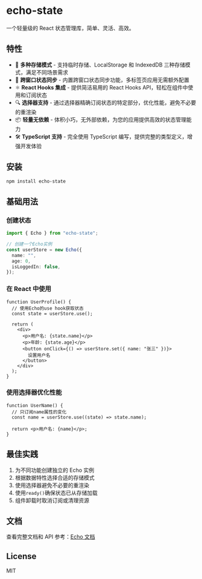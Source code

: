 # echo-state

一个轻量级的 React 状态管理库，简单、灵活、高效。

## 特性

- 💾 **多种存储模式** - 支持临时存储、LocalStorage 和 IndexedDB 三种存储模式，满足不同场景需求
- 🔄 **跨窗口状态同步** - 内置跨窗口状态同步功能，多标签页应用无需额外配置
- ⚛️ **React Hooks 集成** - 提供简洁易用的 React Hooks API，轻松在组件中使用和订阅状态
- 🔍 **选择器支持** - 通过选择器精确订阅状态的特定部分，优化性能，避免不必要的重渲染
- 📦 **轻量无依赖** - 体积小巧，无外部依赖，为您的应用提供高效的状态管理能力
- 🛠️ **TypeScript 支持** - 完全使用 TypeScript 编写，提供完整的类型定义，增强开发体验

## 安装

```bash
npm install echo-state
```

## 基础用法

### 创建状态

```typescript
import { Echo } from "echo-state";

// 创建一个Echo实例
const userStore = new Echo({
  name: "",
  age: 0,
  isLoggedIn: false,
});
```

### 在 React 中使用

```tsx
function UserProfile() {
  // 使用Echo的use hook获取状态
  const state = userStore.use();

  return (
    <div>
      <p>用户名: {state.name}</p>
      <p>年龄: {state.age}</p>
      <button onClick={() => userStore.set({ name: "张三" })}>
        设置用户名
      </button>
    </div>
  );
}
```

### 使用选择器优化性能

```tsx
function UserName() {
  // 只订阅name属性的变化
  const name = userStore.use((state) => state.name);

  return <p>用户名: {name}</p>;
}
```

## 最佳实践

1. 为不同功能创建独立的 Echo 实例
2. 根据数据特性选择合适的存储模式
3. 使用选择器避免不必要的重渲染
4. 使用`ready()`确保状态已从存储加载
5. 组件卸载时取消订阅或清理资源

## 文档

查看完整文档和 API 参考：[Echo 文档](https://wangenius.github.io/echo-state/)

## License

MIT
